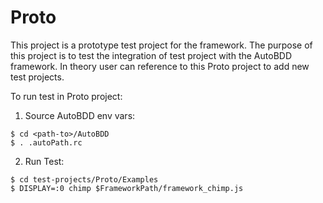 # Proto

This project is a prototype test project for the framework. The purpose of this project is to test the integration of test project with the AutoBDD framework. In theory user can reference to this Proto project to add new test projects.

To run test in Proto project:

1. Source AutoBDD env vars:
```
$ cd <path-to>/AutoBDD
$ . .autoPath.rc
```
2. Run Test:
```
$ cd test-projects/Proto/Examples
$ DISPLAY=:0 chimp $FrameworkPath/framework_chimp.js
```
